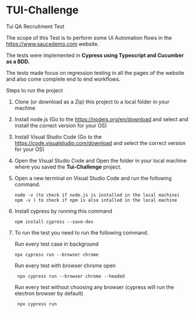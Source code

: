 # TUI-Challenge
 Tui QA Recruitment Test

The scope of this Test is to perform some UI Automation flows in the https://www.saucedemo.com website.

The tests were implemented in **Cypress using Typescript and Cucumber as a BDD.**

The tests made focus on regression testing in all the pages of the website and also come complete end to end workflows.

Steps to run the project
  
  1) Clone (or download as a Zip) this project to a local folder in your machine
  2) Install node.js (Go to the https://nodejs.org/en/download and select and install the correct version for your OS)
  3) Install Visual Studio Code (Go to the https://code.visualstudio.com/download and select the correct version for your OS)
  4) Open the Visual Studio Code and Open the folder in your local machine where you saved the **Tui-Challenge** project.
  5) Open a new terminal on Visual Studio Code and run the following command.

     
         node -v (to check if node.js is installed in the local machine)
         npm -v ( to check if npm is also intalled in the local machine
  
  6) Install cypress by running this command

         npm install cypress --save-dev
  
  9) To run the test you need to run the following command.

      Run every test case in background

         npx cypress run --browser chrome

     Run every test with browser chrome open
     
          npx cypress run --browser chrome --headed

     Run every test without choosing any browser (cypress will run the electron browser by default)

          npx cypress run
 

  
